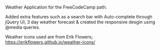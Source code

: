 Weather Application for the FreeCodeCamp path.

Added extra features such as a search bar with Auto-complete through jQuery UI, 3 day weather forecast & created the responsive desgin using @media queries.

Weather icons used are from Erik Flowers; https://erikflowers.github.io/weather-icons/